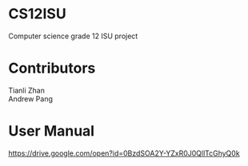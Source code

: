 # CS12ISU
Computer science grade 12 ISU project  
# Contributors
Tianli Zhan  
Andrew Pang  
# User Manual
https://drive.google.com/open?id=0BzdSOA2Y-YZxR0J0QllTcGhyQ0k
